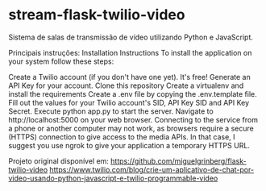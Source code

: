 # stream-flask-twilio-video
Sistema de salas de transmissão de vídeo utilizando Python e JavaScript.


Principais instruções:
Installation Instructions
To install the application on your system follow these steps:

Create a Twilio account (if you don't have one yet). It's free!
Generate an API Key for your account.
Clone this repository
Create a virtualenv and install the requirements
Create a .env file by copying the .env.template file. Fill out the values for your Twilio account's SID, API Key SID and API Key Secret.
Execute python app.py to start the server.
Navigate to http://localhost:5000 on your web browser. Connecting to the service from a phone or another computer may not work, as browsers require a secure (HTTPS) connection to give access to the media APIs. In that case, I suggest you use ngrok to give your application a temporary HTTPS URL.

Projeto original disponível em:
https://github.com/miguelgrinberg/flask-twilio-video
https://www.twilio.com/blog/crie-um-aplicativo-de-chat-por-video-usando-python-javascript-e-twilio-programmable-video
